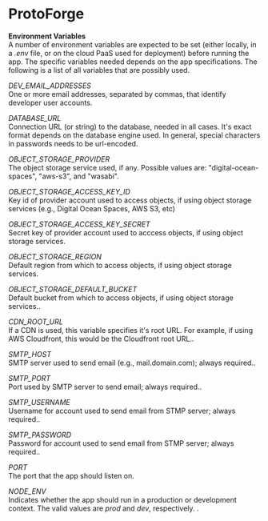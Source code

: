 
# ProtoForge

**Environment Variables**\
A number of environment variables are expected to be set (either locally, in a _.env_ file, or on the cloud PaaS used for deployment) before running the app. The specific variables needed depends on the app specifications. The following is a list of all variables that are possibly used.

_DEV_EMAIL_ADDRESSES_\
One or more email addresses, separated by commas, that identify developer user accounts.

_DATABASE_URL_\
Connection URL (or string) to the database, needed in all cases. It's exact format depends on the database engine used. In general, special characters in passwords needs to be url-encoded.

_OBJECT_STORAGE_PROVIDER_\
The object storage service used, if any. Possible values are: "digital-ocean-spaces", "aws-s3", and "wasabi".

_OBJECT_STORAGE_ACCESS_KEY_ID_\
Key id of provider account used to access objects, if using object storage services (e.g., Digital Ocean Spaces, AWS S3, etc)

_OBJECT_STORAGE_ACCESS_KEY_SECRET_\
Secret key of provider account used to acccess objects, if using object storage services.

_OBJECT_STORAGE_REGION_\
Default region from which to access objects, if using object storage services.

_OBJECT_STORAGE_DEFAULT_BUCKET_\
Default bucket from which to access objects, if using object storage services..

_CDN_ROOT_URL_\
If a CDN is used, this variable specifies it's root URL. For example, if using AWS Cloudfront, this would be the Cloudfront root URL..

_SMTP_HOST_\
SMTP server used to send email (e.g., mail.domain.com); always required..

_SMTP_PORT_\
Port used by SMTP server to send email; always required..

_SMTP_USERNAME_\
Username for account used to send email from STMP server; always required..

_SMTP_PASSWORD_\
Password for account used to send email from STMP server; always required..

_PORT_\
The port that the app should listen on.

_NODE_ENV_\
Indicates whether the app should run in a production or development context. The valid values are _prod_ and _dev_, respectively. .

